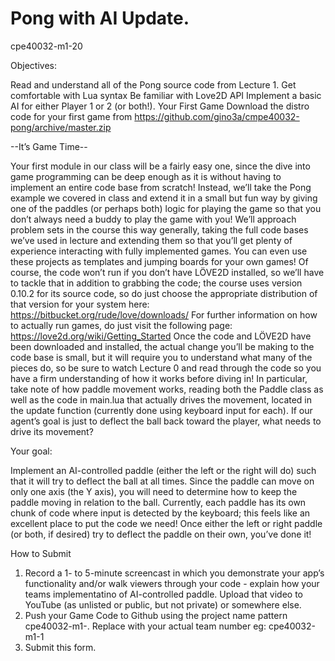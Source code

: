 # Pong with AI Update.
cpe40032-m1-20

Objectives:

Read and understand all of the Pong source code from Lecture 1.
Get comfortable with Lua syntax
Be familiar with Love2D API
Implement a basic AI for either Player 1 or 2 (or both!).
Your First Game
Download the distro code for your first game from https://github.com/gino3a/cmpe40032-pong/archive/master.zip

--It’s Game Time--

Your first module in our class will be a fairly easy one, since the dive into game programming can be deep enough as it is without having to implement an entire code base from scratch! Instead, we’ll take the Pong example we covered in class and extend it in a small but fun way by giving one of the paddles (or perhaps both) logic for playing the game so that you don’t always need a buddy to play the game with you! We’ll approach problem sets in the course this way generally, taking the full code bases we’ve used in lecture and extending them so that you’ll get plenty of experience interacting with fully implemented games. You can even use these projects as templates and jumping boards for your own games!
Of course, the code won’t run if you don’t have LÖVE2D installed, so we’ll have to tackle that in addition to grabbing the code; the course uses version 0.10.2 for its source code, so do just choose the appropriate distribution of that version for your system here:
https://bitbucket.org/rude/love/downloads/
For further information on how to actually run games, do just visit the following page:
https://love2d.org/wiki/Getting_Started
Once the code and LÖVE2D have been downloaded and installed, the actual change you’ll be making to the code base is small, but it will require you to understand what many of the pieces do, so be sure to watch Lecture 0 and read through the code so you have a firm understanding of how it works before diving in! In particular, take note of how paddle movement works, reading both the Paddle class as well as the code in main.lua that actually drives the movement, located in the update function (currently done using keyboard input for each). If our agent’s goal is just to deflect the ball back toward the player, what needs to drive its movement?

Your goal:

Implement an AI-controlled paddle (either the left or the right will do) such that it will try to deflect the ball at all times. Since the paddle can move on only one axis (the Y axis), you will need to determine how to keep the paddle moving in relation to the ball. Currently, each paddle has its own chunk of code where input is detected by the keyboard; this feels like an excellent place to put the code we need! Once either the left or right paddle (or both, if desired) try to deflect the paddle on their own, you’ve done it!

How to Submit

1. Record a 1- to 5-minute screencast in which you demonstrate your app’s functionality and/or walk viewers through your code - explain how your teams implementatino of AI-controlled paddle. Upload that video to YouTube (as unlisted or public, but not private) or somewhere else.
2. Push your Game Code to Github using the project name pattern cpe40032-m1-<team-number>. Replace <team-number> with your actual team number eg: cpe40032-m1-1
3. Submit this form.


